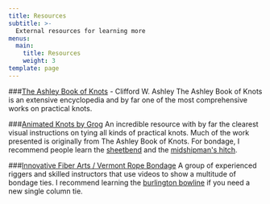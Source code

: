 ```yaml
---
title: Resources
subtitle: >-
  External resources for learning more
menus:
  main:
    title: Resources
    weight: 3
template: page
---
```


###[The Ashley Book of Knots](https://en.wikipedia.org/wiki/The_Ashley_Book_of_Knots) - Clifford W. Ashley
The Ashley Book of Knots is an extensive encyclopedia and by far one of the most comprehensive works on practical knots.

###[Animated Knots by Grog](https://www.animatedknots.com/complete-knot-list)
An incredible resource with by far the clearest visual instructions on tying all kinds of practical knots. Much of the work presented is originally from The Ashley Book of Knots. For bondage, I recommend people learn the [sheetbend](https://www.animatedknots.com/sheet-bend-knot) and the [midshipman's hitch](https://www.animatedknots.com/midshipmans-hitch-knot).

###[Innovative Fiber Arts / Vermont Rope Bondage](http://ifavermont.blogspot.com/)
A group of experienced riggers and skilled instructors that use videos to show a multitude of bondage ties. I recommend learning the [burlington bowline](https://ifavermont.blogspot.com/2013/11/the-burlington-bowline.html) if you need a new single column tie.